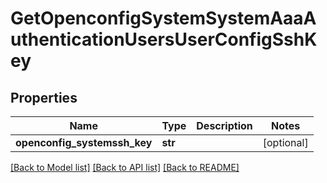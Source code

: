# GetOpenconfigSystemSystemAaaAuthenticationUsersUserConfigSshKey

## Properties
Name | Type | Description | Notes
------------ | ------------- | ------------- | -------------
**openconfig_systemssh_key** | **str** |  | [optional] 

[[Back to Model list]](../README.md#documentation-for-models) [[Back to API list]](../README.md#documentation-for-api-endpoints) [[Back to README]](../README.md)


